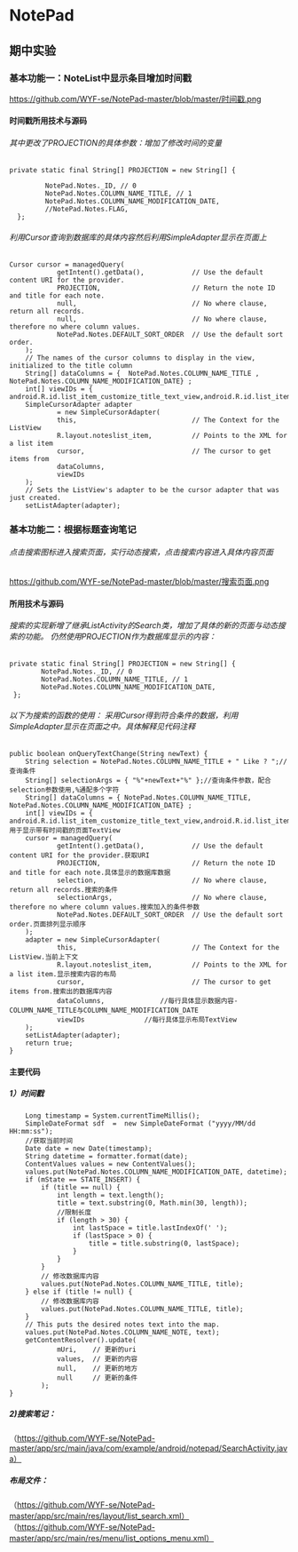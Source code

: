 # NotePad
## 期中实验
### 基本功能一：NoteList中显示条目增加时间戳
https://github.com/WYF-se/NotePad-master/blob/master/时间戳.png
#### 时间戳所用技术与源码 
###### 其中更改了PROJECTION的具体参数：增加了修改时间的变量
```
private static final String[] PROJECTION = new String[] {

       	 NotePad.Notes._ID, // 0
       	 NotePad.Notes.COLUMN_NAME_TITLE, // 1
       	 NotePad.Notes.COLUMN_NAME_MODIFICATION_DATE,
       	 //NotePad.Notes.FLAG,
  };
  ```
  ###### 利用Cursor查询到数据库的具体内容然后利用SimpleAdapter显示在页面上
```
Cursor cursor = managedQuery(
            getIntent().getData(),            // Use the default content URI for the provider.
            PROJECTION,                       // Return the note ID and title for each note.
            null,                             // No where clause, return all records.
            null,                             // No where clause, therefore no where column values.
            NotePad.Notes.DEFAULT_SORT_ORDER  // Use the default sort order.
    );
    // The names of the cursor columns to display in the view, initialized to the title column
    String[] dataColumns = {  NotePad.Notes.COLUMN_NAME_TITLE , NotePad.Notes.COLUMN_NAME_MODIFICATION_DATE} ;
    int[] viewIDs = { android.R.id.list_item_customize_title_text_view,android.R.id.list_item_customize_date_text_view};
    SimpleCursorAdapter adapter
            = new SimpleCursorAdapter(
            this,                             // The Context for the ListView
            R.layout.noteslist_item,          // Points to the XML for a list item
            cursor,                           // The cursor to get items from
            dataColumns,
            viewIDs
    );
    // Sets the ListView's adapter to be the cursor adapter that was just created.
    setListAdapter(adapter);
 ```
    
  ### 基本功能二：根据标题查询笔记
###### 点击搜索图标进入搜索页面，实行动态搜索，点击搜索内容进入具体内容页面
https://github.com/WYF-se/NotePad-master/blob/master/搜索页面.png
#### 所用技术与源码
###### 搜索的实现新增了继承ListActivity的Search类，增加了具体的新的页面与动态搜索的功能。 仍然使用PROJECTION作为数据库显示的内容：
```
private static final String[] PROJECTION = new String[] {
        NotePad.Notes._ID, // 0
        NotePad.Notes.COLUMN_NAME_TITLE, // 1
        NotePad.Notes.COLUMN_NAME_MODIFICATION_DATE,
 };
```
###### 以下为搜索的函数的使用： 采用Cursor得到符合条件的数据，利用SimpleAdapter显示在页面之中。具体解释见代码注释
```
public boolean onQueryTextChange(String newText) {
    String selection = NotePad.Notes.COLUMN_NAME_TITLE + " Like ? ";//查询条件
    String[] selectionArgs = { "%"+newText+"%" };//查询条件参数，配合selection参数使用,%通配多个字符
    String[] dataColumns = { NotePad.Notes.COLUMN_NAME_TITLE, NotePad.Notes.COLUMN_NAME_MODIFICATION_DATE} ;
    int[] viewIDs = { android.R.id.list_item_customize_title_text_view,android.R.id.list_item_customize_date_text_view};//用于显示带有时间戳的页面TextView
    cursor = managedQuery(
            getIntent().getData(),            // Use the default content URI for the provider.获取URI
            PROJECTION,                       // Return the note ID and title for each note.具体显示的数据库数据
            selection,                        // No where clause, return all records.搜索的条件
            selectionArgs,                    // No where clause, therefore no where column values.搜索加入的条件参数
            NotePad.Notes.DEFAULT_SORT_ORDER  // Use the default sort order.页面排列显示顺序
    );
    adapter = new SimpleCursorAdapter(
            this,                             // The Context for the ListView.当前上下文
            R.layout.noteslist_item,          // Points to the XML for a list item.显示搜索内容的布局
            cursor,                           // The cursor to get items from.搜索出的数据库内容
            dataColumns,			  //每行具体显示数据内容-COLUMN_NAME_TITLE与COLUMN_NAME_MODIFICATION_DATE
            viewIDs				  //每行具体显示布局TextView
    );
    setListAdapter(adapter);
    return true;
}
```
#### 主要代码
##### 1）时间戳
```private final void updateNote(String text, String title) {
    Long timestamp = System.currentTimeMillis();
    SimpleDateFormat sdf  =  new SimpleDateFormat ("yyyy/MM/dd HH:mm:ss");
	//获取当前时间
    Date date = new Date(timestamp);
    String datetime = formatter.format(date);
    ContentValues values = new ContentValues();
    values.put(NotePad.Notes.COLUMN_NAME_MODIFICATION_DATE, datetime);
    if (mState == STATE_INSERT) {
        if (title == null) {
            int length = text.length();
            title = text.substring(0, Math.min(30, length));
            //限制长度
            if (length > 30) {
                int lastSpace = title.lastIndexOf(' ');
                if (lastSpace > 0) {
                    title = title.substring(0, lastSpace);
                }
            }
        }
        // 修改数据库内容
        values.put(NotePad.Notes.COLUMN_NAME_TITLE, title);
    } else if (title != null) {
        // 修改数据库内容
        values.put(NotePad.Notes.COLUMN_NAME_TITLE, title);
    }
    // This puts the desired notes text into the map.
    values.put(NotePad.Notes.COLUMN_NAME_NOTE, text);
    getContentResolver().update(
            mUri,    // 更新的uri
            values,  // 更新的内容
            null,    // 更新的地方
            null     // 更新的条件
        );
}
```
##### 2)搜索笔记：
（https://github.com/WYF-se/NotePad-master/app/src/main/java/com/example/android/notepad/SearchActivity.java）
##### 布局文件：
（https://github.com/WYF-se/NotePad-master/app/src/main/res/layout/list_search.xml）
（https://github.com/WYF-se/NotePad-master/app/src/main/res/menu/list_options_menu.xml）
